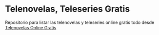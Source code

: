 # Telenovelas, Teleseries Gratis
Repositorio para listar las telenovelas y teleseries online gratis todo desde <a href="https://blogsnovelas.com/">Telenovelas Online Gratis</a>
